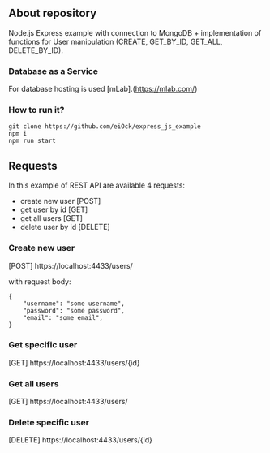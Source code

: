 ## About repository

Node.js Express example with connection to MongoDB + implementation of functions for User manipulation (CREATE, GET_BY_ID, GET_ALL, DELETE_BY_ID).

### Database as a Service

For database hosting is used [mLab].(https://mlab.com/)

### How to run it?

```
git clone https://github.com/eiOck/express_js_example
npm i
npm run start
```

## Requests

In this example of REST API are available 4 requests:

- create new user [POST]
- get user by id [GET]
- get all users [GET]
- delete user by id [DELETE]

### Create new user

[POST] https://localhost:4433/users/

with request body:

```
{
    "username": "some username",
    "password": "some password",
    "email": "some email",
}
```

### Get specific user

[GET] https://localhost:4433/users/{id}

### Get all users

[GET] https://localhost:4433/users/

### Delete specific user

[DELETE] https://localhost:4433/users/{id}
